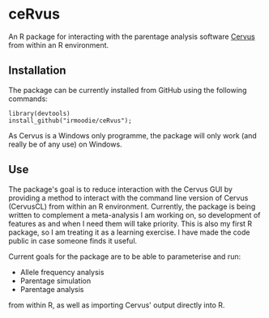 # ceRvus
An R package for interacting with the parentage analysis software [Cervus](http://www.fieldgenetics.com/pages/aboutCervus_Overview.jsp) from within an R environment.

## Installation
The package can be currently installed from GitHub using the following commands:
```
library(devtools)
install_github("irmoodie/ceRvus");
```
As Cervus is a Windows only programme, the package will only work (and really be of any use) on Windows.

## Use
The package's goal is to reduce interaction with the Cervus GUI by providing a method to interact with the command line version of Cervus (CervusCL) from within an R environment.
Currently, the package is being written to complement a meta-analysis I am working on, so development of features as and when I need them will take priority.
This is also my first R package, so I am treating it as a learning exercise. I have made the code public in case someone finds it useful.

Current goals for the package are to be able to parameterise and run:

- Allele frequency analysis
- Parentage simulation
- Parentage analysis

from within R, as well as importing Cervus' output directly into R.
